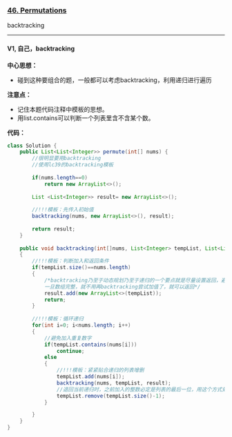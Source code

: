 ### [46. Permutations](https://leetcode.com/problems/permutations/)

backtracking

---

#### V1, 自己，backtracking

**中心思想：**
- 碰到这种要组合的题，一般都可以考虑backtracking，利用递归进行遍历

**注意点：**
- 记住本题代码注释中模板的思想。
- 用list.contains可以判断一个列表里含不含某个数。

**代码：**
```java
class Solution {
    public List<List<Integer>> permute(int[] nums) {
        //很明显要用backtracking
        //使用lc39的backtracking模板
        
        if(nums.length==0)
            return new ArrayList<>();
        
        List <List<Integer>> result= new ArrayList<>();
        
        //!!!模板：先传入初始值
        backtracking(nums, new ArrayList<>(), result);
        
        return result;
    }
    
    public void backtracking(int[]nums, List<Integer> tempList, List<List<Integer>> result)
    {
        //!!!模板：判断加入和返回条件
        if(tempList.size()==nums.length)
        {
            /*backtracking乃至于动态规划乃至于递归的一个要点就是尽量设置返回，避免深度递归。
            一旦数组完整，就不用再backtracking尝试加值了，就可以返回*/
            result.add(new ArrayList<>(tempList));
            return;
        }
        
        //!!!模板：循环递归
        for(int i=0; i<nums.length; i++)
        {
            //避免加入重复数字
            if(tempList.contains(nums[i]))
                continue;
            else
            {
                //!!!模板：紧紧贴合递归的列表增删
                tempList.add(nums[i]);
                backtracking(nums, tempList, result);
                //退回当前递归时，之前加入的整数必定是列表的最后一位，用这个方式处理！
                tempList.remove(tempList.size()-1);
            }

        }
    }
}
```
